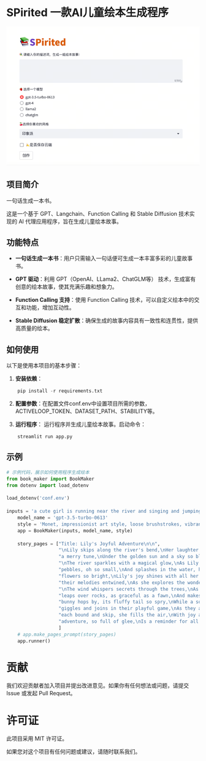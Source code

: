 # SPirited 一款AI儿童绘本生成程序

![img.png](images/img.png)

## 项目简介
一句话生成一本书。

这是一个基于 GPT、Langchain、Function Calling 和 Stable Diffusion 技术实现的 AI 代理应用程序，旨在生成儿童绘本故事。

## 功能特点

- **一句话生成一本书**：用户只需输入一句话便可生成一本丰富多彩的儿童故事书。

- **GPT 驱动**：利用 GPT（OpenAI、LLama2、ChatGLM等） 技术，生成富有创意的绘本故事，使其充满乐趣和想象力。

- **Function Calling 支持**：使用 Function Calling 技术，可以自定义绘本中的交互和功能，增加互动性。

- **Stable Diffusion 稳定扩散**：确保生成的故事内容具有一致性和连贯性，提供高质量的绘本。

## 如何使用

以下是使用本项目的基本步骤：

1. **安装依赖**：
```python
    pip install -r requirements.txt
```

2. **配置参数**：在配置文件conf.env中设置项目所需的参数，ACTIVELOOP_TOKEN、DATASET_PATH、STABILITY等。

3. **运行程序**： 运行程序并生成儿童绘本故事。启动命令：
```angular2html
    streamlit run app.py
```

## 示例

```python
# 示例代码，展示如何使用程序生成绘本
from book_maker import BookMaker
from dotenv import load_dotenv

load_dotenv('conf.env')

inputs = 'a cute girl is running near the river and singing and jumping'
    model_name = 'gpt-3.5-turbo-0613'
    style = 'Monet, impressionist art style, loose brushstrokes, vibrant colors, painted, painted light'
    app = BookMaker(inputs, model_name, style)

    story_pages = ["Title: Lily's Joyful Adventure\n\n",
                   "\nLily skips along the river's bend,\nHer laughter echoing with every bend.\nShe twirls and sings "
                   "a merry tune,\nUnder the golden sun and a sky so blue.\n\n",
                   "\nThe river sparkles with a magical glow,\nAs Lily's feet dance to and fro.\nShe jumps over "
                   "pebbles, oh so small,\nAnd splashes in the water, having a ball.\n\nAmidst the green trees and "
                   "flowers so bright,\nLily's joy shines with all her might.\nShe sings with the birds, "
                   "their melodies entwined,\nAs she explores the wonders she's destined to find.\n\n",
                   "\nThe wind whispers secrets through the trees,\nAs Lily's laughter floats on the breeze.\nShe "
                   "leaps over rocks, as graceful as a fawn,\nAnd makes friends with creatures, big and small.\n\nA "
                   "bunny hops by, its fluffy tail so spry,\nWhile a squirrel chatters, scampering up high.\nLily "
                   "giggles and joins in their playful game,\nAs they all frolic together, without any shame.\n\nWith "
                   "each bound and skip, she fills the air,\nWith joy and happiness, beyond compare.\nLily's "
                   "adventure, so full of glee,\nIs a reminder for all to be wild and free.\n\nEnd of story."
                   ]
    # app.make_pages_prompt(story_pages)
    app.runner()
```

# 贡献
我们欢迎贡献者加入项目并提出改进意见。如果你有任何想法或问题，请提交 Issue 或发起 Pull Request。

# 许可证
此项目采用 MIT 许可证。

如果您对这个项目有任何问题或建议，请随时联系我们。



